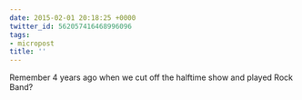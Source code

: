 ```yaml
---
date: 2015-02-01 20:18:25 +0000
twitter_id: 562057416468996096
tags:
- micropost
title: ''
---
```


Remember 4 years ago when we cut off the halftime show and played Rock Band?
